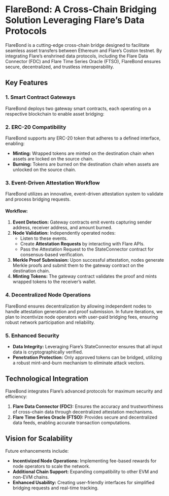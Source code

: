 # FlareBond: A Cross-Chain Bridging Solution Leveraging Flare’s Data Protocols

FlareBond is a cutting-edge cross-chain bridge designed to facilitate seamless asset transfers between Ethereum and Flare’s Coston testnet. By integrating Flare’s enshrined data protocols, including the Flare Data Connector (FDC) and Flare Time Series Oracle (FTSO), FlareBond ensures secure, decentralized, and trustless interoperability.

## Key Features

### 1. Smart Contract Gateways

FlareBond deploys two gateway smart contracts, each operating on a respective blockchain to enable asset bridging:


### 2. ERC-20 Compatibility

FlareBond supports any ERC-20 token that adheres to a defined interface, enabling:

- **Minting:** Wrapped tokens are minted on the destination chain when assets are locked on the source chain.
- **Burning:** Tokens are burned on the destination chain when assets are unlocked on the source chain.


### 3. Event-Driven Attestation Workflow

FlareBond utilizes an innovative, event-driven attestation system to validate and process bridging requests.

#### Workflow:

1. **Event Detection:** Gateway contracts emit events capturing sender address, receiver address, and amount burned.
2. **Node Validation:** Independently operated nodes:
   - Listen to these events.
   - Create **Attestation Requests** by interacting with Flare APIs.
   - Pass the Attestation Request to the StateConnector contract for consensus-based verification.
3. **Merkle Proof Submission:** Upon successful attestation, nodes generate Merkle proofs and submit them to the gateway contract on the destination chain.
4. **Minting Tokens:** The gateway contract validates the proof and mints wrapped tokens to the receiver’s wallet.

### 4. Decentralized Node Operations

FlareBond ensures decentralization by allowing independent nodes to handle attestation generation and proof submission. In future iterations, we plan to incentivize node operators with user-paid bridging fees, ensuring robust network participation and reliability.

### 5. Enhanced Security

- **Data Integrity:** Leveraging Flare’s StateConnector ensures that all input data is cryptographically verified.
- **Penetration Protection:** Only approved tokens can be bridged, utilizing a robust mint-and-burn mechanism to eliminate attack vectors.

## Technological Integration

FlareBond integrates Flare’s advanced protocols for maximum security and efficiency:

1. **Flare Data Connector (FDC):** Ensures the accuracy and trustworthiness of cross-chain data through decentralized attestation mechanisms.
2. **Flare Time Series Oracle (FTSO):** Provides secure and decentralized data feeds, enabling accurate transaction computations.

## Vision for Scalability

Future enhancements include:

- **Incentivized Node Operations:** Implementing fee-based rewards for node operators to scale the network.
- **Additional Chain Support:** Expanding compatibility to other EVM and non-EVM chains.
- **Enhanced Usability:** Creating user-friendly interfaces for simplified bridging requests and real-time tracking.


